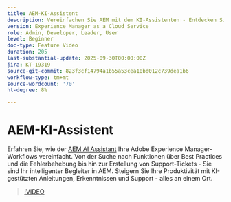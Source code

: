 ```yaml
---
title: AEM-KI-Assistent
description: Vereinfachen Sie AEM mit dem KI-Assistenten - Entdecken Sie Funktionen, Best Practices und beheben Sie Probleme, während Sie mit KI-gestützter Unterstützung die Produktivität steigern.
version: Experience Manager as a Cloud Service
role: Admin, Developer, Leader, User
level: Beginner
doc-type: Feature Video
duration: 205
last-substantial-update: 2025-09-30T00:00:00Z
jira: KT-19319
source-git-commit: 823f3cf14794a1b55a53cea10bd012c739dea1b6
workflow-type: tm+mt
source-wordcount: '70'
ht-degree: 8%

---
```



# AEM-KI-Assistent

Erfahren Sie, wie der [AEM AI Assistant](https://experienceleague.adobe.com/de/docs/experience-manager-cloud-service/content/ai-in-aem/ai-assistant/ai-assistant-in-aem#) Ihre Adobe Experience Manager-Workflows vereinfacht. Von der Suche nach Funktionen über Best Practices und die Fehlerbehebung bis hin zur Erstellung von Support-Tickets - Sie sind Ihr intelligenter Begleiter in AEM. Steigern Sie Ihre Produktivität mit KI-gestützten Anleitungen, Erkenntnissen und Support - alles an einem Ort.

>[!VIDEO](https://video.tv.adobe.com/v/3475367/?learn=on&enablevpops&captions=ger)
